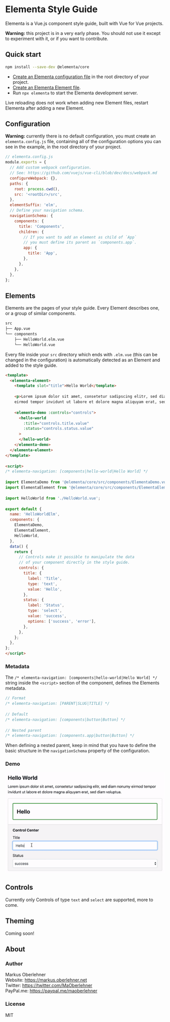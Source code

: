# Elementa Style Guide

Elementa is a Vue.js component style guide, built with Vue for Vue projects.

**Warning:** this project is in a very early phase. You should not use it except to experiment with it, or if you want to contribute.

## Quick start

```bash
npm install --save-dev @elementa/core
```

- [Create an Elementa configuration file](#configuration) in the root directory of your project.
- [Create an Elementa Element file](#elements).
- Run `npx elementa` to start the Elementa development server.

Live reloading does not work when adding new Element files, restart Elementa after adding a new Element.

## Configuration

**Warning:** currently there is no default configuration, you must create an `elementa.config.js` file, containing all of the configuration options you can see in the example, in the root directory of your project.

```js
// elementa.config.js
module.exports = {
  // Add custom webpack configuration.
  // See: https://github.com/vuejs/vue-cli/blob/dev/docs/webpack.md
  configureWebpack: {},
  paths: {
    root: process.cwd(),
    src: '<rootDir>/src',
  },
  elementSuffix: 'elm',
  // Define your navigation schema.
  navigationSchema: {
    components: {
      title: 'Components',
      children: {
        // If you want to add an element as child of `App`
        // you must define its parent as `components.app`.
        app: {
          title: 'App',
        },
      },
    },
  },
};
```

## Elements

Elements are the pages of your style guide. Every Element describes one, or a group of similar components.

```bash
src
├── App.vue
└── components
    ├── HelloWorld.elm.vue
    └── HelloWorld.vue
```

Every file inside your `src` directory which ends with `.elm.vue` (this can be changed in the configuration) is automatically detected as an Element and added to the style guide.

```html
<template>
  <elementa-element>
    <template slot="title">Hello World</template>

    <p>Lorem ipsum dolor sit amet, consetetur sadipscing elitr, sed diam nonumy
    eirmod tempor invidunt ut labore et dolore magna aliquyam erat, sed diam voluptua.</p>

    <elementa-demo :controls="controls">
      <hello-world
        :title="controls.title.value"
        :status="controls.status.value"
      >
      </hello-world>
    </elementa-demo>
  </elementa-element>
</template>

<script>
/* elementa-navigation: [components|hello-world|Hello World] */

import ElementaDemo from '@elementa/core/src/components/ElementaDemo.vue';
import ElementaElement from '@elementa/core/src/components/ElementaElement.vue';

import HelloWorld from './HelloWorld.vue';

export default {
  name: 'HelloWorldElm',
  components: {
    ElementaDemo,
    ElementaElement,
    HelloWorld,
  },
  data() {
    return {
      // Controls make it possible to manipulate the data
      // of your component directly in the style guide.
      controls: {
        title: {
          label: 'Title',
          type: 'text',
          value: 'Hello',
        },
        status: {
          label: 'Status',
          type: 'select',
          value: 'success',
          options: ['success', 'error'],
        },
      },
    };
  },
};
</script>
```

### Metadata

The `/* elementa-navigation: [components|hello-world|Hello World] */` string inside the `<script>` section of the component, defines the Elements metadata.

```js
// Format
/* elementa-navigation: [PARENT|SLUG|TITLE] */

// Default
/* elementa-navigation: [components|button|Button] */

// Nested parent
/* elementa-navigation: [components.app|button|Button] */
```

When defining a nested parent, keep in mind that you have to define the basic structure in the `navigationSchema` property of the configuration.

### Demo

![Elementa Element with Controls](https://raw.githubusercontent.com/elementa-style-guide/core/master/assets/elementa-element-controls-demo.gif)

## Controls

Currently only Controls of type `text` and `select` are supported, more to come.

## Theming

Coming soon!

## About

### Author

Markus Oberlehner  
Website: https://markus.oberlehner.net  
Twitter: https://twitter.com/MaOberlehner  
PayPal.me: https://paypal.me/maoberlehner

### License

MIT
